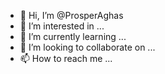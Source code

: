 - 👋 Hi, I’m @ProsperAghas
- 👀 I’m interested in ...
- 🌱 I’m currently learning ...
- 💞️ I’m looking to collaborate on ...
- 📫 How to reach me ...

<!---
ProsperAghas/ProsperAghas is a ✨ special ✨ repository because its `README.md` (this file) appears on your GitHub profile.
You can click the Preview link to take a look at your changes.
--->
